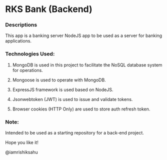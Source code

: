# RKS Bank (Backend)

### Descriptions
This app is a banking server NodeJS app to be used as a server for banking applications.


### Technologies Used:
1. MongoDB is used in this project to facilitate the NoSQL database system for operations.

2. Mongoose is used to operate with MongoDB.

3. ExpressJS framework is used based on NodeJS.

4. Jsonwebtoken (JWT) is used to issue and validate tokens.

6. Browser cookies (HTTP Only) are used to store auth refresh token.

### Note:
Intended to be used as a starting repository for a back-end project.

Hope you like it!


@iamrishiksahu

